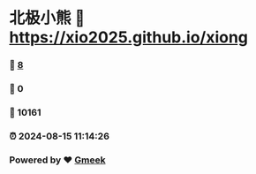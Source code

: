 # 北极小熊 :link: https://xio2025.github.io/xiong 
### :page_facing_up: [8](https://xio2025.github.io/xiong/tag.html) 
### :speech_balloon: 0 
### :hibiscus: 10161 
### :alarm_clock: 2024-08-15 11:14:26 
### Powered by :heart: [Gmeek](https://github.com/Meekdai/Gmeek)
